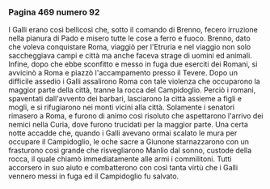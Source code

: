 ### Pagina 469 numero 92

I Galli erano così bellicosi che, sotto il comando di Brenno,
fecero irruzione nella pianura di Pado e misero tutte le cose a ferro e fuoco.
Brenno, dato che voleva conquistare Roma, viaggiò per l'Etruria e nel viaggio
non solo saccheggiava campi e città ma anche faceva strage di uomini ed animali.
Infine, dopo che ebbe sconfitto e messo in fuga due eserciti dei Romani, si avvicinò a Roma
e piazzò l'accampamento presso il Tevere. Dopo un difficile assedio i Galli
assalirono Roma con tale violenza che occuparono la maggior parte della città, tranne la rocca
del Campidoglio. Perciò i romani, spaventati dall'avvento dei barbari,
lasciarono la città assieme a figli e mogli, e si rifugiarono nei monti vicini alla città.
Solamente i senatori rimasero a Roma, e furono di animo così risoluto che aspettarono
l'arrivo dei nemici nella Curia, dove furono trucidati per la maggior parte.
Una certa notte accadde che, quando i Galli avevano ormai scalato le mura
per occupare il Campidoglio, le oche sacre a Giunone starnazzarono con un frasturono così
grande che risvegliarono Manlio dal sonno, custode della rocca, il quale chiamò
immediatamente alle armi i commilitoni. Tutti accorsero in suo aiuto e combatterono
con così tanta virtù che i Galli vennero messi in fuga ed il Campidoglio fu salvato.

